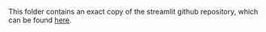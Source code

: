 This folder contains an exact copy of the streamlit github repository, which can be found [here](https://github.com/svenrr/GNE-webapp-streamlit).
